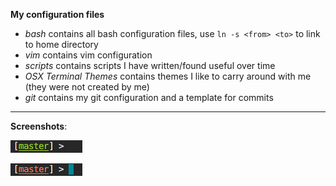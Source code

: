 **My configuration files**

* *bash* contains all bash configuration files, use `ln -s <from> <to>` to link
  to home directory
* *vim* contains vim configuration
* *scripts* contains scripts I have written/found useful over time
* *OSX Terminal Themes* contains themes I like to carry around with me (they
  were not created by me)
* *git* contains my git configuration and a template for commits

------------------------

**Screenshots**:

![alt text](https://github.com/cjhutchi/dotfiles/blob/master/screenshots/clean.png "Clean repo")

![alt text](https://github.com/cjhutchi/dotfiles/blob/master/screenshots/dirty.png "Dirty repo")

